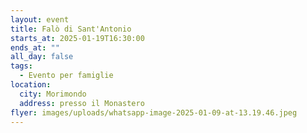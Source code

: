 ```yaml
---
layout: event
title: Falò di Sant'Antonio
starts_at: 2025-01-19T16:30:00
ends_at: ""
all_day: false
tags:
  - Evento per famiglie
location:
  city: Morimondo
  address: presso il Monastero
flyer: images/uploads/whatsapp-image-2025-01-09-at-13.19.46.jpeg
---
```

